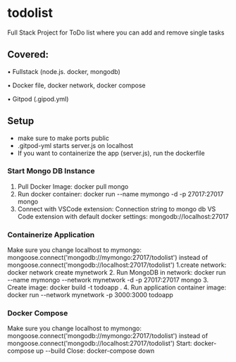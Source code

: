 # todolist
Full Stack Project for ToDo list where you can add and remove single tasks
## Covered:
•	Fullstack (node.js. docker, mongodb)

•	Docker file, docker network, docker compose

•	Gitpod (.gipod.yml)

## Setup
- make sure to make ports public
- .gitpod-yml starts server.js on localhost
- If you want to containerize the app (server.js), run the dockerfile

### Start Mongo DB Instance
1. Pull Docker Image: docker pull mongo
2. Run docker container: docker run --name mymongo -d -p 27017:27017 mongo
3. Connect with VSCode extension: Connection string to mongo db VS Code extension with default docker settings: mongodb://localhost:27017
   
### Containerize Application
Make sure you change localhost to mymongo: mongoose.connect('mongodb://mymongo:27017/todolist') instead of mongoose.connect('mongodb://localhost:27017/todolist')
1.create network: docker network create mynetwork
2. Run MongoDB in network:  docker run --name mymongo --network mynetwork -d -p 27017:27017 mongo
3. Create image: docker build -t todoapp .
4. Run application container image: docker run --network mynetwork -p 3000:3000 todoapp

### Docker Compose
Make sure you change localhost to mymongo: mongoose.connect('mongodb://mymongo:27017/todolist') instead of mongoose.connect('mongodb://localhost:27017/todolist')
Start: docker-compose up --build
Close: docker-compose down


